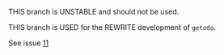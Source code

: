 THIS branch is UNSTABLE and should not be used.

THIS branch is USED for the REWRITE development of `getodo`.

See issue [11](https://github.com/vyshnav-vinod/getodo/issues/11)
